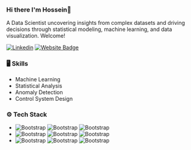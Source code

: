### Hi there I'm Hossein👋
A Data Scientist uncovering insights from complex datasets and driving decisions through statistical modeling, machine learning, and data visualization. Welcome!

[![Linkedin](https://img.shields.io/badge/-LinkedIn-blue?style=flat&logo=Linkedin&logoColor=white)](https://www.linkedin.com/in/mohammad-hossein-roohi-39a85259/) 
[![Website Badge](https://img.shields.io/badge/-Website-c14438?style=flat&logo=Google-Chrome&logoColor=white&link=https://pytopia.ai)](https://mhroohi.github.io/portfolio/)

### 🖥 Skills

- Machine Learning
- Statistical Analysis
- Anomaly Detection
- Control System Design
  
### ⚙️ Tech Stack
 - ![Bootstrap](https://img.shields.io/badge/-Python-05122A?style=flat-square&logo=Python&color=353535) 
![Bootstrap](https://img.shields.io/badge/-Docker-05122A?style=flat-square&logo=Docker&color=353535) 
![Bootstrap](https://img.shields.io/badge/-Kubernetes-05122A?style=flat-square&logo=Kubernetes&color=353535)   
 - ![Bootstrap](https://img.shields.io/badge/-TensorFlow-05122A?style=flat-square&logo=TensorFlow&color=353535) 
![Bootstrap](https://img.shields.io/badge/-PyTorch-05122A?style=flat-square&logo=PyTorch&color=353535) 
![Bootstrap](https://img.shields.io/badge/-Scikit%20Learn-05122A?style=flat-square&logo=Scikit-Learn&color=353535)   
 - ![Bootstrap](https://img.shields.io/badge/-MongoDB-05122A?style=flat-square&logo=MongoDB&color=353535) 
![Bootstrap](https://img.shields.io/badge/-MySQL-05122A?style=flat-square&logo=MySQL&color=353535)
![Bootstrap](https://img.shields.io/badge/-Redis-05122A?style=flat-square&logo=Redis&color=353535)


